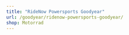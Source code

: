 ```yaml
---
title: "RideNow Powersports Goodyear"
url: /goodyear/ridenow-powersports-goodyear/
shop: Motorrad
---
```

